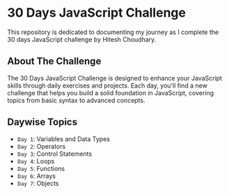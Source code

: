 # 30 Days JavaScript Challenge
This repository is dedicated to documenting my journey as I complete the 30 days JavaScript challenge by Hitesh Choudhary.
## About The Challenge
The 30 Days JavaScript Challenge is designed to enhance your JavaScript skills through daily exercises and projects. Each day, you'll find a new challenge that helps you build a solid foundation in JavaScript, covering topics from basic syntax to advanced concepts.
## Daywise Topics

- `Day 1`: Variables and Data Types
- `Day 2`: Operators
- `Day 3`: Control Statements
- `Day 4`: Loops
- `Day 5`: Functions
- `Day 6`: Arrays
- `Day 7`: Objects